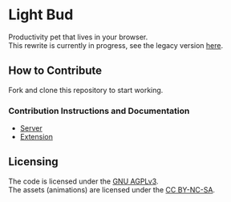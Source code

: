 # Light Bud
Productivity pet that lives in your browser.  
This rewrite is currently in progress, see the legacy version [here](https://github.com/shrub719/light-bud-legacy).

## How to Contribute

Fork and clone this repository to start working.

### Contribution Instructions and Documentation

- [Server](server/README.md)
- [Extension](extension/README.md)  
  
## Licensing

The code is licensed under the [GNU AGPLv3](https://spdx.org/licenses/AGPL-3.0-or-later.html).  
The assets (animations) are licensed under the [CC BY-NC-SA](https://creativecommons.org/licenses/by-nc-sa/4.0/).
<!-- TODO: add license to assets directory and link -->
